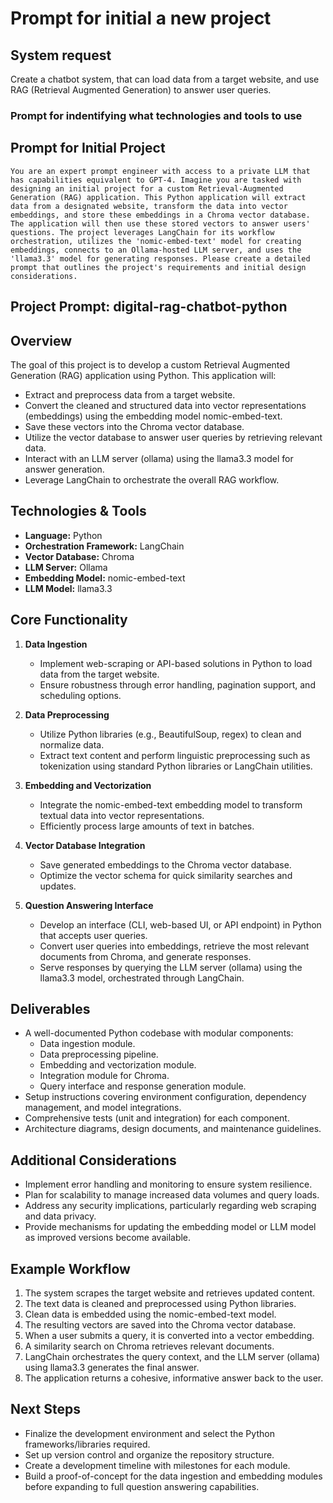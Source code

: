 
# Prompt for initial a new project

## System request

Create a chatbot system, that can load data from a target website, and use RAG (Retrieval Augmented Generation) to answer user queries.

### Prompt for indentifying what technologies and tools to use

## Prompt for Initial Project

```Prompt
You are an expert prompt engineer with access to a private LLM that has capabilities equivalent to GPT-4. Imagine you are tasked with designing an initial project for a custom Retrieval-Augmented Generation (RAG) application. This Python application will extract data from a designated website, transform the data into vector embeddings, and store these embeddings in a Chroma vector database. The application will then use these stored vectors to answer users' questions. The project leverages LangChain for its workflow orchestration, utilizes the 'nomic-embed-text' model for creating embeddings, connects to an Ollama-hosted LLM server, and uses the 'llama3.3' model for generating responses. Please create a detailed prompt that outlines the project's requirements and initial design considerations.
```

## Project Prompt: digital-rag-chatbot-python

## Overview

The goal of this project is to develop a custom Retrieval Augmented Generation (RAG) application using Python. This application will:

- Extract and preprocess data from a target website.
- Convert the cleaned and structured data into vector representations (embeddings) using the embedding model nomic-embed-text.
- Save these vectors into the Chroma vector database.
- Utilize the vector database to answer user queries by retrieving relevant data.
- Interact with an LLM server (ollama) using the llama3.3 model for answer generation.
- Leverage LangChain to orchestrate the overall RAG workflow.

## Technologies & Tools

- **Language:** Python
- **Orchestration Framework:** LangChain
- **Vector Database:** Chroma
- **LLM Server:** Ollama
- **Embedding Model:** nomic-embed-text
- **LLM Model:** llama3.3

## Core Functionality

1. **Data Ingestion**
   - Implement web-scraping or API-based solutions in Python to load data from the target website.
   - Ensure robustness through error handling, pagination support, and scheduling options.

2. **Data Preprocessing**
   - Utilize Python libraries (e.g., BeautifulSoup, regex) to clean and normalize data.
   - Extract text content and perform linguistic preprocessing such as tokenization using standard Python libraries or LangChain utilities.

3. **Embedding and Vectorization**
   - Integrate the nomic-embed-text embedding model to transform textual data into vector representations.
   - Efficiently process large amounts of text in batches.

4. **Vector Database Integration**
   - Save generated embeddings to the Chroma vector database.
   - Optimize the vector schema for quick similarity searches and updates.

5. **Question Answering Interface**
   - Develop an interface (CLI, web-based UI, or API endpoint) in Python that accepts user queries.
   - Convert user queries into embeddings, retrieve the most relevant documents from Chroma, and generate responses.
   - Serve responses by querying the LLM server (ollama) using the llama3.3 model, orchestrated through LangChain.

## Deliverables

- A well-documented Python codebase with modular components:
  - Data ingestion module.
  - Data preprocessing pipeline.
  - Embedding and vectorization module.
  - Integration module for Chroma.
  - Query interface and response generation module.
- Setup instructions covering environment configuration, dependency management, and model integrations.
- Comprehensive tests (unit and integration) for each component.
- Architecture diagrams, design documents, and maintenance guidelines.

## Additional Considerations

- Implement error handling and monitoring to ensure system resilience.
- Plan for scalability to manage increased data volumes and query loads.
- Address any security implications, particularly regarding web scraping and data privacy.
- Provide mechanisms for updating the embedding model or LLM model as improved versions become available.

## Example Workflow

1. The system scrapes the target website and retrieves updated content.
2. The text data is cleaned and preprocessed using Python libraries.
3. Clean data is embedded using the nomic-embed-text model.
4. The resulting vectors are saved into the Chroma vector database.
5. When a user submits a query, it is converted into a vector embedding.
6. A similarity search on Chroma retrieves relevant documents.
7. LangChain orchestrates the query context, and the LLM server (ollama) using llama3.3 generates the final answer.
8. The application returns a cohesive, informative answer back to the user.

## Next Steps

- Finalize the development environment and select the Python frameworks/libraries required.
- Set up version control and organize the repository structure.
- Create a development timeline with milestones for each module.
- Build a proof-of-concept for the data ingestion and embedding modules before expanding to full question answering capabilities.

